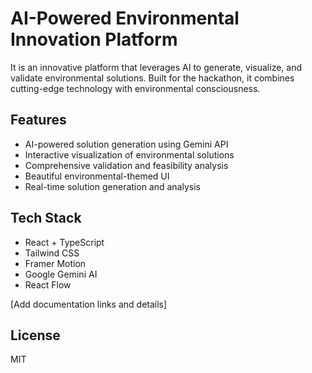 # AI-Powered Environmental Innovation Platform

It is an innovative platform that leverages AI to generate, visualize, and validate environmental solutions. Built for the hackathon, it combines cutting-edge technology with environmental consciousness.

## Features

- AI-powered solution generation using Gemini API
- Interactive visualization of environmental solutions
- Comprehensive validation and feasibility analysis
- Beautiful environmental-themed UI
- Real-time solution generation and analysis

## Tech Stack

- React + TypeScript
- Tailwind CSS
- Framer Motion
- Google Gemini AI
- React Flow



[Add documentation links and details]

## License

MIT
